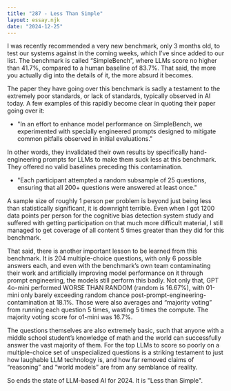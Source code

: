 ```yaml
---
title: "287 - Less Than Simple"
layout: essay.njk
date: "2024-12-25"
---
```


I was recently recommended a very new benchmark, only 3 months old, to test our systems against in the coming weeks, which I’ve since added to our list. The benchmark is called “SimpleBench”, where LLMs score no higher than 41.7\%, compared to a human baseline of 83.7\%. That said, the more you actually dig into the details of it, the more absurd it becomes.

The paper they have going over this benchmark is sadly a testament to the extremely poor standards, or lack of standards, typically observed in AI today. A few examples of this rapidly become clear in quoting their paper going over it:

- "In an effort to enhance model performance on SimpleBench, we experimented with specially engineered prompts designed to mitigate common pitfalls observed in initial evaluations."
 
In other words, they invalidated their own results by specifically hand-engineering prompts for LLMs to make them suck less at this benchmark. They offered no valid baselines preceding this contamination.

- "Each participant attempted a random subsample of 25 questions, ensuring that all 200+ questions were answered at least once."

A sample size of roughly 1 person per problem is beyond just being less than statistically significant, it is downright terrible. Even when I got 1200 data points per person for the cognitive bias detection system study and suffered with getting participation on that much more difficult material, I still managed to get coverage of all content 5 times greater than they did for this benchmark.

That said, there is another important lesson to be learned from this benchmark. It is 204 multiple-choice questions, with only 6 possible answers each, and even with the benchmark’s own team contaminating their work and artificially improving model performance on it through prompt engineering, the models still perform this badly. Not only that, GPT 4o-mini performed WORSE THAN RANDOM (random is 16.67%), with 01-mini only barely exceeding random chance post-prompt-engineering-contamination at 18.1%. Those were also averages and “majority voting” from running each question 5 times, wasting 5 times the compute. The majority voting score for o1-mini was 16.7%.

The questions themselves are also extremely basic, such that anyone with a middle school student’s knowledge of math and the world can successfully answer the vast majority of them. For the top LLMs to score so poorly on a multiple-choice set of unspecialized questions is a striking testament to just how laughable LLM technology is, and how far removed claims of “reasoning” and “world models” are from any semblance of reality. 

So ends the state of LLM-based AI for 2024. It is "Less than Simple".